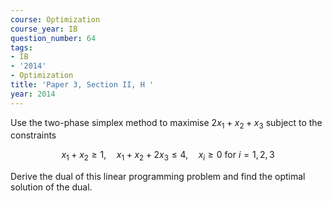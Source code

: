 ```yaml
---
course: Optimization
course_year: IB
question_number: 64
tags:
- IB
- '2014'
- Optimization
title: 'Paper 3, Section II, H '
year: 2014
---
```




Use the two-phase simplex method to maximise $2 x_{1}+x_{2}+x_{3}$ subject to the constraints

$$x_{1}+x_{2} \geqslant 1, \quad x_{1}+x_{2}+2 x_{3} \leqslant 4, \quad x_{i} \geqslant 0 \text { for } i=1,2,3$$

Derive the dual of this linear programming problem and find the optimal solution of the dual.